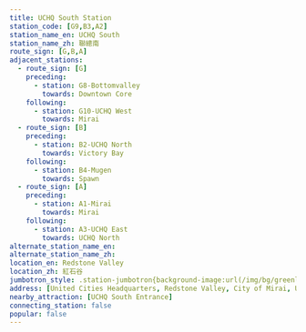 ```yaml
---
title: UCHQ South Station
station_code: [G9,B3,A2]
station_name_en: UCHQ South
station_name_zh: 聯總南
route_sign: [G,B,A]
adjacent_stations:
  - route_sign: [G]
    preceding:
      - station: G8-Bottomvalley
        towards: Downtown Core
    following:
      - station: G10-UCHQ West
        towards: Mirai
  - route_sign: [B]
    preceding:
      - station: B2-UCHQ North
        towards: Victory Bay
    following:
      - station: B4-Mugen
        towards: Spawn
  - route_sign: [A]
    preceding:
      - station: A1-Mirai
        towards: Mirai
    following:
      - station: A3-UCHQ East
        towards: UCHQ North
alternate_station_name_en: 
alternate_station_name_zh: 
location_en: Redstone Valley
location_zh: 紅石谷
jumbotron_style: .station-jumbotron{background-image:url(/img/bg/greenline.png),url(/img/bg/blueline.png),url(/img/bg/airportline.png);background-repeat:no-repeat;background-size:100% 10px;background-position:0 100px,0 130px,0 160px}
address: [United Cities Headquarters, Redstone Valley, City of Mirai, United Cities]
nearby_attraction: [UCHQ South Entrance]
connecting_station: false
popular: false
---
```


